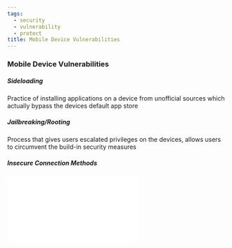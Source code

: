 ```yaml
---
tags:
  - security
  - vulnerability
  - protect
title: Mobile Device Vulnerabilities
---
```


### Mobile Device Vulnerabilities

##### Sideloading
Practice of installing applications on a device from unofficial sources which actually bypass the devices default app store

##### Jailbreaking/Rooting
Process that gives users escalated privileges on the devices, allows users to circumvent the build-in security measures

##### Insecure Connection Methods


![Mobile Device Management (MDM)](../asset-management/mobile-device-management.md#Mobile%20Device%20Management%20(MDM))
